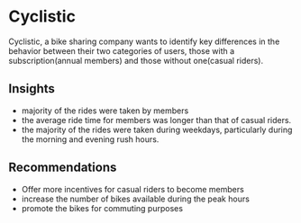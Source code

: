 # Cyclistic
Cyclistic, a bike sharing company wants to identify key differences in the behavior between their two categories of users, those with a subscription(annual members) and those without one(casual riders).

## Insights
- majority of the rides were taken by members
- the average ride time for members was longer than that of casual riders. 
- the majority of the rides were taken during weekdays, particularly during the morning and evening rush hours.

## Recommendations
- Offer more incentives for casual riders to become members 
- increase the number of bikes available during the peak hours
- promote the bikes for commuting purposes
